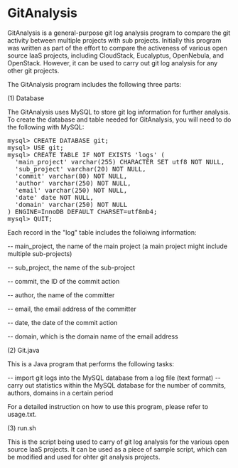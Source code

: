GitAnalysis
===========

GitAnalysis is a general-purpose git log analysis program to compare the git activity between multiple projects with sub projects. Initially this program was written as part of the effort to compare the activeness of various open source IaaS projects, including CloudStack, Eucalyptus, OpenNebula, and OpenStack. However, it can be used to carry out git log analysis for any other git projects.

The GitAnalysis program includes the following three parts:

(1) Database

The GitAnalysis uses MySQL to store git log information for further analysis. To create the database and table needed for GitAnalysis, you will need to do the following with MySQL:

<pre>
mysql> CREATE DATABASE git;
mysql> USE git;
mysql> CREATE TABLE IF NOT EXISTS 'logs' (
  'main_project' varchar(255) CHARACTER SET utf8 NOT NULL,
  'sub_project' varchar(20) NOT NULL,
  'commit' varchar(80) NOT NULL,
  'author' varchar(250) NOT NULL,
  'email' varchar(250) NOT NULL,
  'date' date NOT NULL,
  'domain' varchar(250) NOT NULL
) ENGINE=InnoDB DEFAULT CHARSET=utf8mb4;
mysql> QUIT;
</pre>

Each record in the "log" table includes the folloiwng information:

  -- main_project, the name of the main project (a main project might include multiple sub-projects)
  
  -- sub_project, the name of the sub-project
  
  -- commit, the ID of the commit action
  
  -- author, the name of the committer
  
  -- email, the email address of the committer
  
  -- date, the date of the commit action
  
  -- domain, which is the domain name of the email address
  
(2) Git.java

This is a Java program that performs the following tasks:

  -- import git logs into the MySQL database from a log file (text format)
  -- carry out statistics within the MySQL database for the number of commits, authors, domains in a certain period
  
For a detailed instruction on how to use this program, please refer to usage.txt.

(3) run.sh

This is the script being used to carry of git log analysis for the various open source IaaS projects. It can be used as a piece of sample script, which can be modified and used for ohter git analysis projects.


